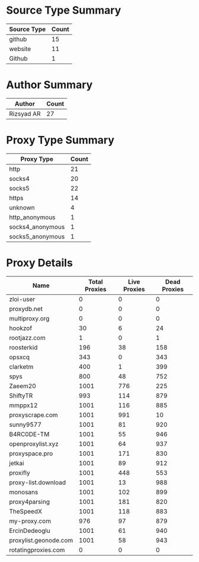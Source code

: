 # Source Type Summary

| Source Type | Count |
|-------------|-------|
| github | 15 |
| website | 11 |
| Github | 1 |


# Author Summary

| Author | Count |
|--------|-------|
| Rizsyad AR | 27 |


# Proxy Type Summary

| Proxy Type | Count |
|------------|-------|
| http | 21 |
| socks4 | 20 |
| socks5 | 22 |
| https | 14 |
| unknown | 4 |
| http_anonymous | 1 |
| socks4_anonymous | 1 |
| socks5_anonymous | 1 |


# Proxy Details

| Name | Total Proxies | Live Proxies | Dead Proxies |
|------|---------------|--------------|---------------|
| zloi-user | 0 | 0 | 0 |
| proxydb.net | 0 | 0 | 0 |
| multiproxy.org | 0 | 0 | 0 |
| hookzof | 30 | 6 | 24 |
| rootjazz.com | 1 | 0 | 1 |
| roosterkid | 196 | 38 | 158 |
| opsxcq | 343 | 0 | 343 |
| clarketm | 400 | 1 | 399 |
| spys | 800 | 48 | 752 |
| Zaeem20 | 1001 | 776 | 225 |
| ShiftyTR | 993 | 114 | 879 |
| mmppx12 | 1001 | 116 | 885 |
| proxyscrape.com | 1001 | 991 | 10 |
| sunny9577 | 1001 | 81 | 920 |
| B4RC0DE-TM | 1001 | 55 | 946 |
| openproxylist.xyz | 1001 | 64 | 937 |
| proxyspace.pro | 1001 | 171 | 830 |
| jetkai | 1001 | 89 | 912 |
| proxifly | 1001 | 448 | 553 |
| proxy-list.download | 1001 | 13 | 988 |
| monosans | 1001 | 102 | 899 |
| proxy4parsing | 1001 | 181 | 820 |
| TheSpeedX | 1001 | 118 | 883 |
| my-proxy.com | 976 | 97 | 879 |
| ErcinDedeoglu | 1001 | 61 | 940 |
| proxylist.geonode.com | 1001 | 58 | 943 |
| rotatingproxies.com | 0 | 0 | 0 |
